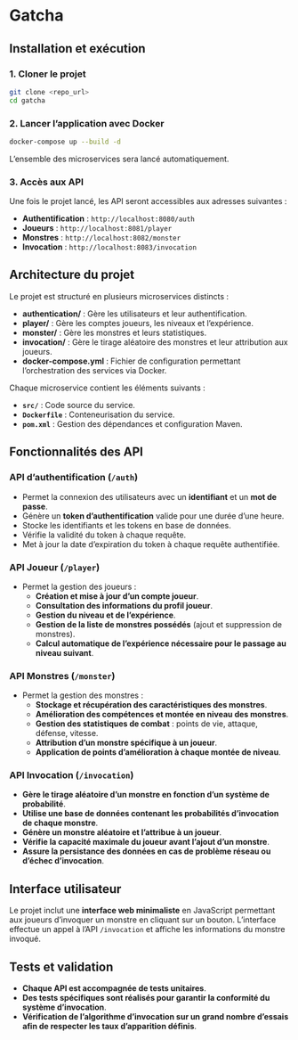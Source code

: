 # Gatcha

## Installation et exécution

### 1. Cloner le projet

```bash
git clone <repo_url>
cd gatcha
```

### 2. Lancer l’application avec Docker

```bash
docker-compose up --build -d
```

L’ensemble des microservices sera lancé automatiquement.

### 3. Accès aux API

Une fois le projet lancé, les API seront accessibles aux adresses suivantes :

- **Authentification** : `http://localhost:8080/auth`
- **Joueurs** : `http://localhost:8081/player`
- **Monstres** : `http://localhost:8082/monster`
- **Invocation** : `http://localhost:8083/invocation`

## Architecture du projet

Le projet est structuré en plusieurs microservices distincts :

- **authentication/** : Gère les utilisateurs et leur authentification.
- **player/** : Gère les comptes joueurs, les niveaux et l’expérience.
- **monster/** : Gère les monstres et leurs statistiques.
- **invocation/** : Gère le tirage aléatoire des monstres et leur attribution aux joueurs.
- **docker-compose.yml** : Fichier de configuration permettant l’orchestration des services via Docker.

Chaque microservice contient les éléments suivants :

- **`src/`** : Code source du service.
- **`Dockerfile`** : Conteneurisation du service.
- **`pom.xml`** : Gestion des dépendances et configuration Maven.

## Fonctionnalités des API

### API d’authentification (`/auth`)
- Permet la connexion des utilisateurs avec un **identifiant** et un **mot de passe**.
- Génère un **token d’authentification** valide pour une durée d’une heure.
- Stocke les identifiants et les tokens en base de données.
- Vérifie la validité du token à chaque requête.
- Met à jour la date d’expiration du token à chaque requête authentifiée.

### API Joueur (`/player`)
- Permet la gestion des joueurs :
  - **Création et mise à jour d’un compte joueur**.
  - **Consultation des informations du profil joueur**.
  - **Gestion du niveau et de l’expérience**.
  - **Gestion de la liste de monstres possédés** (ajout et suppression de monstres).
  - **Calcul automatique de l’expérience nécessaire pour le passage au niveau suivant**.

### API Monstres (`/monster`)
- Permet la gestion des monstres :
  - **Stockage et récupération des caractéristiques des monstres**.
  - **Amélioration des compétences et montée en niveau des monstres**.
  - **Gestion des statistiques de combat** : points de vie, attaque, défense, vitesse.
  - **Attribution d’un monstre spécifique à un joueur**.
  - **Application de points d’amélioration à chaque montée de niveau**.

### API Invocation (`/invocation`)
- **Gère le tirage aléatoire d’un monstre en fonction d’un système de probabilité**.
- **Utilise une base de données contenant les probabilités d’invocation de chaque monstre**.
- **Génère un monstre aléatoire et l’attribue à un joueur**.
- **Vérifie la capacité maximale du joueur avant l’ajout d’un monstre**.
- **Assure la persistance des données en cas de problème réseau ou d’échec d’invocation**.

## Interface utilisateur

Le projet inclut une **interface web minimaliste** en JavaScript permettant aux joueurs d’invoquer un monstre en cliquant sur un bouton. L’interface effectue un appel à l’API `/invocation` et affiche les informations du monstre invoqué.

## Tests et validation

- **Chaque API est accompagnée de tests unitaires**.
- **Des tests spécifiques sont réalisés pour garantir la conformité du système d’invocation**.
- **Vérification de l’algorithme d’invocation sur un grand nombre d’essais afin de respecter les taux d’apparition définis**.

